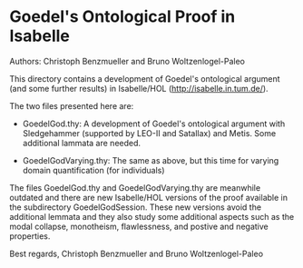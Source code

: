 Goedel's Ontological Proof in Isabelle
======================================

Authors: Christoph Benzmueller and Bruno Woltzenlogel-Paleo


This directory contains a development of Goedel's ontological argument
(and some further results) in Isabelle/HOL (http://isabelle.in.tum.de/).

The two files presented here are:

- GoedelGod.thy: A development of Goedel's ontological argument with
  Sledgehammer (supported by LEO-II and Satallax) and Metis. Some
  additional lammata are needed.

- GoedelGodVarying.thy: The same as above, but this time for varying
  domain quantification (for individuals)

The files GoedelGod.thy and GoedelGodVarying.thy are meanwhile
outdated and there are new Isabelle/HOL versions of the proof
available in the subdirectory GoedelGodSession. These new versions
avoid the additional lemmata and they also study some additional aspects
such as the modal collapse, monotheism, flawlessness, and postive and
negative properties.

Best regards,
   Christoph Benzmueller and Bruno Woltzenlogel-Paleo


